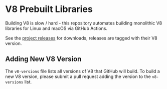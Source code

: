 # V8 Prebuilt Libraries

Building V8 is slow / hard - this repository automates building monolithic V8 libraries for Linux and macOS via GitHub Actions.

See the [project releases](https://github.com/BlazerodJS/v8-prebuilt/releases) for downloads, releases are tagged with their V8 version.

## Adding New V8 Version

The `v8-versions` file lists all versions of V8 that GitHub will build. To build a new V8 version, please submit a pull request adding the version to the `v8-versions` list.
 
